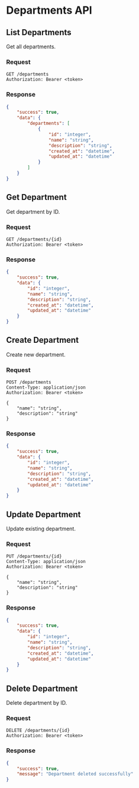 # Departments API

## List Departments
Get all departments.

### Request
```http
GET /departments
Authorization: Bearer <token>
```

### Response
```json
{
    "success": true,
    "data": {
        "departments": [
            {
                "id": "integer",
                "name": "string",
                "description": "string",
                "created_at": "datetime",
                "updated_at": "datetime"
            }
        ]
    }
}
```

## Get Department
Get department by ID.

### Request
```http
GET /departments/{id}
Authorization: Bearer <token>
```

### Response
```json
{
    "success": true,
    "data": {
        "id": "integer",
        "name": "string",
        "description": "string",
        "created_at": "datetime",
        "updated_at": "datetime"
    }
}
```

## Create Department
Create new department.

### Request
```http
POST /departments
Content-Type: application/json
Authorization: Bearer <token>

{
    "name": "string",
    "description": "string"
}
```

### Response
```json
{
    "success": true,
    "data": {
        "id": "integer",
        "name": "string",
        "description": "string",
        "created_at": "datetime",
        "updated_at": "datetime"
    }
}
```

## Update Department
Update existing department.

### Request
```http
PUT /departments/{id}
Content-Type: application/json
Authorization: Bearer <token>

{
    "name": "string",
    "description": "string"
}
```

### Response
```json
{
    "success": true,
    "data": {
        "id": "integer",
        "name": "string",
        "description": "string",
        "created_at": "datetime",
        "updated_at": "datetime"
    }
}
```

## Delete Department
Delete department by ID.

### Request
```http
DELETE /departments/{id}
Authorization: Bearer <token>
```

### Response
```json
{
    "success": true,
    "message": "Department deleted successfully"
}
``` 